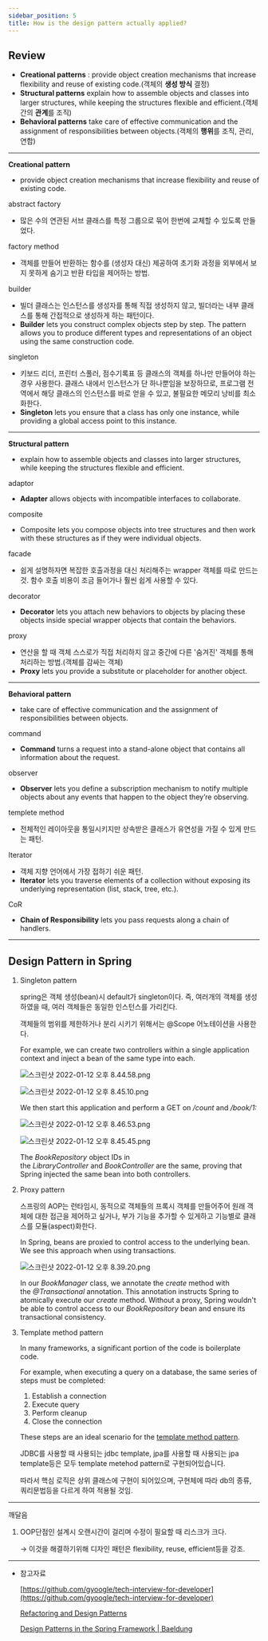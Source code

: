 ```yaml
---
sidebar_position: 5
title: How is the design pattern actually applied?
---
```


## Review

- **Creational patterns** : provide object creation mechanisms that increase flexibility and reuse of existing code.(객체의 **생성 방식** 결정)
- **Structural patterns** explain how to assemble objects and classes into larger structures, while keeping the structures flexible and efficient.(객체간의 **관계**를 조직)
- **Behavioral patterns** take care of effective communication and the assignment of responsibilities between objects.(객체의 **행위**를 조직, 관리, 연합)

---

**Creational pattern**

- provide object creation mechanisms that increase flexibility and reuse of existing code.

abstract factory

- 많은 수의 연관된 서브 클래스를 특정 그룹으로 묶어 한번에 교체할 수 있도록 만들었다.

factory method

- 객체를 만들어 반환하는 함수를 (생성자 대신) 제공하여 초기화 과정을 외부에서 보지 못하게 숨기고 반환 타입을 제어하는 방법.

builder

- 빌더 클래스는 인스턴스를 생성자를 통해 직접 생성하지 않고, 빌더라는 내부 클래스를 통해 간접적으로 생성하게 하는 패턴이다.
- **Builder** lets you construct complex objects step by step. The pattern allows you to produce different types and representations of an object using the same construction code.

singleton

- 키보드 리더, 프린터 스풀러, 점수기록표 등 클래스의 객체를 하나만 만들어야 하는 경우 사용한다. 클래스 내에서 인스턴스가 단 하나뿐임을 보장하므로, 프로그램 전역에서 해당 클래스의 인스턴스를 바로 얻을 수 있고, 불필요한 메모리 낭비를 최소화한다.
- **Singleton** lets you ensure that a class has only one instance, while providing a global access point to this instance.

---

**Structural pattern**

- explain how to assemble objects and classes into larger structures, while keeping the structures flexible and efficient.

adaptor

- **Adapter** allows objects with incompatible interfaces to collaborate.

composite

- Composite lets you compose objects into tree structures and then work with these structures as if they were individual objects.

facade

- 쉽게 설명하자면 복잡한 호출과정을 대신 처리해주는 wrapper 객체를 따로 만드는 것. 함수 호출 비용이 조금 들어가나 훨씬 쉽게 사용할 수 있다.

decorator

- **Decorator** lets you attach new behaviors to objects by placing these objects inside special wrapper objects that contain the behaviors.

proxy

- 연산을 할 때 객체 스스로가 직접 처리하지 않고 중간에 다른 '숨겨진' 객체를 통해 처리하는 방법.(객체를 감싸는 객체)
- **Proxy** lets you provide a substitute or placeholder for another object.

---

**Behavioral pattern**

- take care of effective communication and the assignment of responsibilities between objects.

command

- **Command** turns a request into a stand-alone object that contains all information about the request.

observer

- **Observer** lets you define a subscription mechanism to notify multiple objects about any events that happen to the object they’re observing.

templete method

- 전체적인 레이아웃을 통일시키지만 상속받은 클래스가 유연성을 가질 수 있게 만드는 패턴.

Iterator

- 객체 지향 언어에서 가장 접하기 쉬운 패턴.
- **Iterator** lets you traverse elements of a collection without exposing its underlying representation (list, stack, tree, etc.).

CoR

- **Chain of Responsibility** lets you pass requests along a chain of handlers.

---

## Design Pattern in Spring

1. Singleton pattern


    spring은 객체 생성(bean)시 default가 singleton이다. 즉, 여러개의 객체를 생성하였을 때, 여러 객체들은 동일한 인스턴스를 가리킨다.
    
    객체들의 범위를 제한하거나 분리 시키기 위해서는 @Scope 어노테이션을 사용한다.
    
    For example, we can create two controllers within a single application context and inject a bean of the same type into each.
    
    ![스크린샷 2022-01-12 오후 8.44.58.png](%E1%84%8B%E1%85%B5%E1%86%B7%E1%84%89%E1%85%A5%E1%86%BC%E1%84%80%E1%85%B2%20863a83afff774042961f232f88296d38/%EC%8A%A4%ED%81%AC%EB%A6%B0%EC%83%B7_2022-01-12_%EC%98%A4%ED%9B%84_8.44.58.png)
    
    ![스크린샷 2022-01-12 오후 8.45.10.png](%E1%84%8B%E1%85%B5%E1%86%B7%E1%84%89%E1%85%A5%E1%86%BC%E1%84%80%E1%85%B2%20863a83afff774042961f232f88296d38/%EC%8A%A4%ED%81%AC%EB%A6%B0%EC%83%B7_2022-01-12_%EC%98%A4%ED%9B%84_8.45.10.png)
    
    We then start this application and perform a GET on */count* and */book/1:*
    
    ![스크린샷 2022-01-12 오후 8.46.53.png](%E1%84%8B%E1%85%B5%E1%86%B7%E1%84%89%E1%85%A5%E1%86%BC%E1%84%80%E1%85%B2%20863a83afff774042961f232f88296d38/%EC%8A%A4%ED%81%AC%EB%A6%B0%EC%83%B7_2022-01-12_%EC%98%A4%ED%9B%84_8.46.53.png)
    
    ![스크린샷 2022-01-12 오후 8.45.45.png](%E1%84%8B%E1%85%B5%E1%86%B7%E1%84%89%E1%85%A5%E1%86%BC%E1%84%80%E1%85%B2%20863a83afff774042961f232f88296d38/%EC%8A%A4%ED%81%AC%EB%A6%B0%EC%83%B7_2022-01-12_%EC%98%A4%ED%9B%84_8.45.45.png)
    
    The *BookRepository* object IDs in the *LibraryController* and *BookController* are the same, proving that Spring injected the same bean into both controllers.

2. Proxy pattern


    스프링의 AOP는 런타임시, 동적으로 객체들의 프록시 객체를 만들어주어 원래 객체에 대한 접근을 제어하고 싶거나, 부가 기능을 추가할 수 있게하고 기능별로 클래스를 모듈(aspect)화한다.
    
    In Spring, beans are proxied to control access to the underlying bean. We see this approach when using transactions.
    
    ![스크린샷 2022-01-12 오후 8.39.20.png](%E1%84%8B%E1%85%B5%E1%86%B7%E1%84%89%E1%85%A5%E1%86%BC%E1%84%80%E1%85%B2%20863a83afff774042961f232f88296d38/%EC%8A%A4%ED%81%AC%EB%A6%B0%EC%83%B7_2022-01-12_%EC%98%A4%ED%9B%84_8.39.20.png)
    
    In our *BookManager* class, we annotate the *create* method with the *@Transactional* annotation. This annotation instructs Spring to atomically execute our *create* method. Without a proxy, Spring wouldn't be able to control access to our *BookRepository* bean and ensure its transactional consistency.

3. Template method pattern

   In many frameworks, a significant portion of the code is boilerplate code.

   For example, when executing a query on a database, the same series of steps must be completed:

    1. Establish a connection
    2. Execute query
    3. Perform cleanup
    4. Close the connection

   These steps are an ideal scenario for the [template method pattern](https://www.baeldung.com/java-template-method-pattern).

   JDBC를 사용할 때 사용되는 jdbc template, jpa를 사용할 때 사용되는 jpa template등은 모두 template metehod pattern로 구현되어있습니다.

   따라서 핵심 로직은 상위 클래스에 구현이 되어있으며, 구현체에 따라 db의 종류, 쿼리문법등을 다르게 하여 적용될 것임.


---

깨달음

1. OOP단점인 설계시 오랜시간이 걸리며 수정이 필요할 때 리스크가 크다.

   → 이것을 해결하기위해 디자인 패턴은 flexibility, reuse, efficient등을 강조.


---

- 참고자료

  [https://github.com/gyoogle/tech-interview-for-developer](https://github.com/gyoogle/tech-interview-for-developer)

  [Refactoring and Design Patterns](https://refactoring.guru/)

  [Design Patterns in the Spring Framework | Baeldung](https://www.baeldung.com/spring-framework-design-patterns)

  [](https://namu.wiki/w/%EB%94%94%EC%9E%90%EC%9D%B8%20%ED%8C%A8%ED%84%B4)
